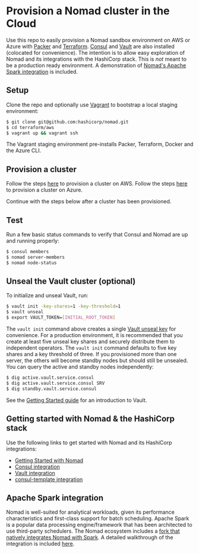 # Provision a Nomad cluster in the Cloud

Use this repo to easily provision a Nomad sandbox environment on AWS or Azure with 
[Packer](https://packer.io) and [Terraform](https://terraform.io). 
[Consul](https://www.consul.io/intro/index.html) and 
[Vault](https://www.vaultproject.io/intro/index.html) are also installed 
(colocated for convenience). The intention is to allow easy exploration of 
Nomad and its integrations with the HashiCorp stack. This is *not* meant to be
a production ready environment. A demonstration of [Nomad's Apache Spark 
integration](examples/spark/README.md) is included. 

## Setup

Clone the repo and optionally use [Vagrant](https://www.vagrantup.com/intro/index.html) 
to bootstrap a local staging environment:

```bash
$ git clone git@github.com:hashicorp/nomad.git
$ cd terraform/aws
$ vagrant up && vagrant ssh
```

The Vagrant staging environment pre-installs Packer, Terraform, Docker and the 
Azure CLI.

## Provision a cluster

Follow the steps [here](aws/README.md) to provision a cluster on AWS.
Follow the steps [here](azure/README.md) to provision a cluster on Azure.

Continue with the steps below after a cluster has been provisioned.

## Test

Run a few basic status commands to verify that Consul and Nomad are up and running 
properly:

```bash
$ consul members
$ nomad server-members
$ nomad node-status
```

## Unseal the Vault cluster (optional)

To initialize and unseal Vault, run:

```bash
$ vault init -key-shares=1 -key-threshold=1
$ vault unseal
$ export VAULT_TOKEN=[INITIAL_ROOT_TOKEN]
```

The `vault init` command above creates a single 
[Vault unseal key](https://www.vaultproject.io/docs/concepts/seal.html) for 
convenience. For a production environment, it is recommended that you create at 
least five unseal key shares and securely distribute them to independent 
operators. The `vault init` command defaults to five key shares and a key 
threshold of three. If you provisioned more than one server, the others will 
become standby nodes but should still be unsealed. You can query the active 
and standby nodes independently:

```bash
$ dig active.vault.service.consul
$ dig active.vault.service.consul SRV
$ dig standby.vault.service.consul
```

See the [Getting Started guide](https://www.vaultproject.io/intro/getting-started/first-secret.html) 
for an introduction to Vault.

## Getting started with Nomad & the HashiCorp stack

Use the following links to get started with Nomad and its HashiCorp integrations:

* [Getting Started with Nomad](https://www.nomadproject.io/intro/getting-started/jobs.html)
* [Consul integration](https://www.nomadproject.io/docs/service-discovery/index.html)
* [Vault integration](https://www.nomadproject.io/docs/vault-integration/index.html)
* [consul-template integration](https://www.nomadproject.io/docs/job-specification/template.html)

## Apache Spark integration

Nomad is well-suited for analytical workloads, given its performance 
characteristics and first-class support for batch scheduling. Apache Spark is a 
popular data processing engine/framework that has been architected to use 
third-party schedulers. The Nomad ecosystem includes a [fork that natively 
integrates Nomad with Spark](https://github.com/hashicorp/nomad-spark). A
detailed walkthrough of the integration is included [here](examples/spark/README.md).
